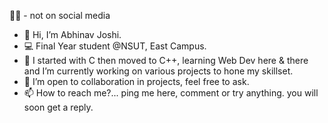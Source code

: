 👨‍🎓 - not on social media

- 👋 Hi, I’m Abhinav Joshi.
- 💻 Final Year student @NSUT, East Campus.
- 🌱 I started with C then moved to C++, learning Web Dev here & there and I’m currently working on various projects to hone my skillset.
- 💞️ I’m open to collaboration in projects, feel free to ask.
- 📫 How to reach me?... ping me here, comment or try anything. you will soon get a reply.

<!---
Abhinav-J05/Abhinav-J05 is a ✨ special ✨ repository because its `README.md` (this file) appears on your GitHub profile.
You can click the Preview link to take a look at your changes.
--->

